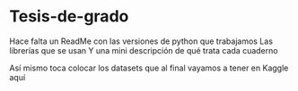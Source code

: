 # Tesis-de-grado

Hace falta un ReadMe con las versiones de python que trabajamos
Las librerías que se usan
Y una mini descripción de qué trata cada cuaderno

Así mismo toca colocar los datasets que al final vayamos a tener en Kaggle aquí
